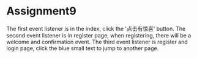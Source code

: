 # Assignment9
The first event listener is in the index, click the '点击有惊喜‘ button.
The second event listener is in register page, when registering, there will be a welcome and confirmation event.
The third event listener is register and login page, click the blue small text to jump to another page.
